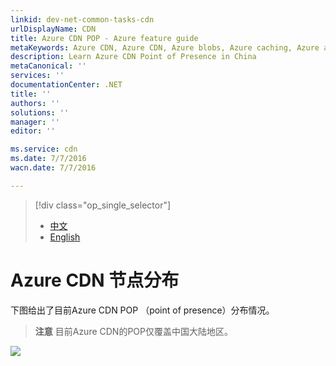 ```yaml
---
linkid: dev-net-common-tasks-cdn
urlDisplayName: CDN
title: Azure CDN POP - Azure feature guide
metaKeywords: Azure CDN, Azure CDN, Azure blobs, Azure caching, Azure add-ons, CDN, 节点分布, POP, Azure CDN节点分布, CDN技术文档, CDN帮助文档
description: Learn Azure CDN Point of Presence in China
metaCanonical: ''
services: ''
documentationCenter: .NET
title: ''
authors: ''
solutions: ''
manager: ''
editor: ''

ms.service: cdn
ms.date: 7/7/2016
wacn.date: 7/7/2016

---
```


> [!div class="op_single_selector"]
> * [中文](./cdn-pops.md)
> * [English](./cdn-enus-pops.md) 
# Azure CDN 节点分布

下图给出了目前Azure CDN POP （point of presence）分布情况。

> **注意** 目前Azure CDN的POP仅覆盖中国大陆地区。

![][1]

<!--Image references-->

[1]: ./media/cdn-doc/cdn_pops.png